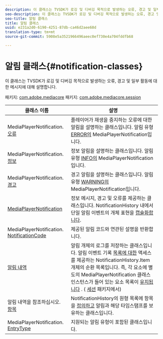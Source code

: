 ```yaml
---
description: 이 클래스는 TVSDK가 로깅 및 디버깅 목적으로 발생하는 오류, 경고 및 일부 활동에 대한 메시지에 대해 설명합니다.
seo-description: 이 클래스는 TVSDK가 로깅 및 디버깅 목적으로 발생하는 오류, 경고 및 일부 활동에 대한 메시지에 대해 설명합니다.
seo-title: 알림 클래스
title: 알림 클래스
uuid: e231a2d0-6190-4251-87db-ca46d2aee60d
translation-type: tm+mt
source-git-commit: 5908e5a3521966496aeec0ef730e4a704fddfb68

---
```



# 알림 클래스{#notification-classes}

이 클래스는 TVSDK가 로깅 및 디버깅 목적으로 발생하는 오류, 경고 및 일부 활동에 대한 메시지에 대해 설명합니다.

패키지: [com.adobe.mediacore](https://help.adobe.com/en_US/primetime/api/psdk/javadoc_1.4/com/adobe/mediacore/package-summary.html) 패키지: [com.adobe.mediacore.session](https://help.adobe.com/en_US/primetime/api/psdk/javadoc_1.4/com/adobe/mediacore/session/package-summary.html)

| 클래스 이름 | 설명 |
|---|---|
| MediaPlayerNotification. [오류](https://help.adobe.com/en_US/primetime/api/psdk/javadoc_1.4/com/adobe/mediacore/MediaPlayerNotification.Error.html) | 플레이어가 재생을 중지하는 오류에 대한 알림을 설명하는 클래스입니다. 알림 유형 [ERROR의](https://help.adobe.com/en_US/primetime/api/psdk/javadoc_1.4/com/adobe/mediacore/MediaPlayerNotification.html) MediaPlayerNotification입니다. |
| MediaPlayerNotification. [정보](https://help.adobe.com/en_US/primetime/api/psdk/javadoc_1.4/com/adobe/mediacore/MediaPlayerNotification.Info.html) | 정보 알림을 설명하는 클래스입니다. 알림 유형 [INFO의](https://help.adobe.com/en_US/primetime/api/psdk/javadoc_1.4/com/adobe/mediacore/MediaPlayerNotification.html) MediaPlayerNotification입니다. |
| MediaPlayerNotification. [경고](https://help.adobe.com/en_US/primetime/api/psdk/javadoc_1.4/com/adobe/mediacore/MediaPlayerNotification.Warning.html) | 경고 알림을 설명하는 클래스입니다. 알림 유형 [WARNING의](https://help.adobe.com/en_US/primetime/api/psdk/javadoc_1.4/com/adobe/mediacore/MediaPlayerNotification.html) MediaPlayerNotification입니다. |
| [MediaPlayerNotification](https://help.adobe.com/en_US/primetime/api/psdk/javadoc_1.4/com/adobe/mediacore/MediaPlayerNotification.html) | 정보 메시지, 경고 및 오류를 제공하는 클래스입니다. NotificationHistory 내에서 단일 알림 이벤트의 개체 표현을 [캡슐화합니다](https://help.adobe.com/en_US/primetime/api/psdk/javadoc_1.4/com/adobe/mediacore/session/NotificationHistory.html). |
| MediaPlayerNotification. [NotificationCode](https://help.adobe.com/en_US/primetime/api/psdk/javadoc_1.4/com/adobe/mediacore/MediaPlayerNotification.NotificationCode.html) | 제공된 알림 코드와 연관된 설명을 반환합니다. |
| [알림 내역](https://help.adobe.com/en_US/primetime/api/psdk/javadoc_1.4/com/adobe/mediacore/session/NotificationHistory.html) | 알림 개체의 로그를 저장하는 클래스입니다. 알림 이벤트 기록 [목록에 대한](https://help.adobe.com/en_US/primetime/api/psdk/javadoc_1.4/com/adobe/mediacore/session/NotificationHistory.Item.html) 액세스를 제공하는 NotificationHistory.Item 개체의 순환 목록입니다. 즉, 각 요소에 별도의 MediaPlayerNotification 클래스 인스턴스가 들어 있는 요소 목록이 [유지됩니다](https://help.adobe.com/en_US/primetime/api/psdk/javadoc_1.4/com/adobe/mediacore/MediaPlayerNotification.html) . ( [세션](https://help.adobe.com/en_US/primetime/api/psdk/javadoc_1.4/com/adobe/mediacore/session/package-summary.html) 패키지에서) |
| 알림 내역을 참조하십시오. [항목](https://help.adobe.com/en_US/primetime/api/psdk/javadoc_1.4/com/adobe/mediacore/session/NotificationHistory.Item.html) | NotificationHistory의 원형 목록에 항목을 [정의하고](https://help.adobe.com/en_US/primetime/api/psdk/javadoc_1.4/com/adobe/mediacore/session/NotificationHistory.html) 알림과 해당 타임스탬프를 보유하는 클래스입니다. |
| MediaPlayerNotification. [EntryType](https://help.adobe.com/en_US/primetime/api/psdk/javadoc_1.4/com/adobe/mediacore/MediaPlayerNotification.EntryType.html) | 지원되는 알림 유형이 포함된 클래스입니다. |